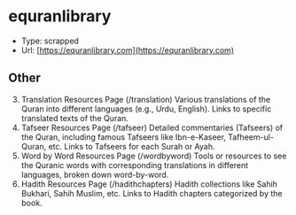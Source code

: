 # equranlibrary

- Type: scrapped
- Url: [https://equranlibrary.com](https://equranlibrary.com)


## Other
3. Translation Resources Page (/translation)
Various translations of the Quran into different languages (e.g., Urdu, English).
Links to specific translated texts of the Quran.
4. Tafseer Resources Page (/tafseer)
Detailed commentaries (Tafseers) of the Quran, including famous Tafseers like Ibn-e-Kaseer, Tafheem-ul-Quran, etc.
Links to Tafseers for each Surah or Ayah.
5. Word by Word Resources Page (/wordbyword)
Tools or resources to see the Quranic words with corresponding translations in different languages, broken down word-by-word.
6. Hadith Resources Page (/hadithchapters)
Hadith collections like Sahih Bukhari, Sahih Muslim, etc.
Links to Hadith chapters categorized by the book.